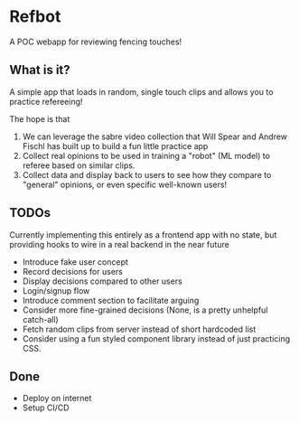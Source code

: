 # Refbot

A POC webapp for reviewing fencing touches!

## What is it?

A simple app that loads in random, single touch clips and allows you to practice refereeing!

The hope is that

1. We can leverage the sabre video collection that Will Spear and Andrew Fischl has built up to build a fun little practice app
2. Collect real opinions to be used in training a "robot" (ML model) to referee based on similar clips.
3. Collect data and display back to users to see how they compare to "general" opinions, or even specific well-known users!

## TODOs

Currently implementing this entirely as a frontend app with no state, but providing hooks to wire in a real backend in the near future

- Introduce fake user concept
- Record decisions for users
- Display decisions compared to other users
- Login/signup flow
- Introduce comment section to facilitate arguing
- Consider more fine-grained decisions (None, is a pretty unhelpful catch-all)
- Fetch random clips from server instead of short hardcoded list
- Consider using a fun styled component library instead of just practicing CSS.

## Done

- Deploy on internet
- Setup CI/CD
